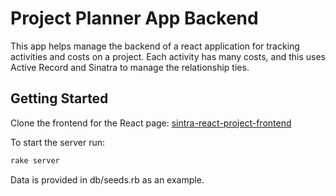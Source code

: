 # Project Planner App Backend

This app helps manage the backend of a react application for tracking activities and costs on a project. Each activity has many costs, and this uses Active Record and Sinatra to manage the relationship ties. 


## Getting Started

Clone the frontend for the React page: 
[sintra-react-project-frontend](https://github.com/bperez3237/phase-3-sinatra-react-project-frontend)

To start the server run: 
```bash
rake server
```

Data is provided in db/seeds.rb as an example.



